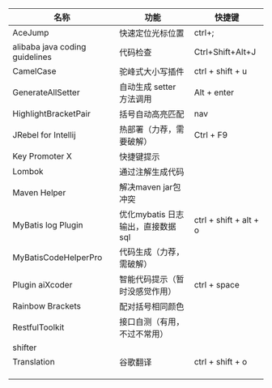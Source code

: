 | 名称                           | 功能                              | 快捷键                 |
| ------------------------------ | --------------------------------- | ---------------------- |
| AceJump                        | 快速定位光标位置                  | ctrl+;                 |
| alibaba java coding guidelines | 代码检查                          | Ctrl+Shift+Alt+J       |
| CamelCase                      | 驼峰式大小写插件                  | ctrl + shift + u       |
| GenerateAllSetter              | 自动生成 setter 方法调用          | Alt + enter            |
| HighlightBracketPair           | 括号自动高亮匹配                  | nav                    |
| JRebel for Intellij            | 热部署（力荐，需要破解）          | Ctrl + F9              |
| Key  Promoter X                | 快捷键提示                        |                        |
| Lombok                         | 通过注解生成代码                  |                        |
| Maven Helper                   | 解决maven jar包冲突               |                        |
| MyBatis log Plugin             | 优化mybatis 日志输出，直接数据sql | ctrl + shift + alt + o |
| MyBatisCodeHelperPro           | 代码生成（力荐，需破解）          |                        |
| Plugin aiXcoder                | 智能代码提示（暂时没感觉作用）    | ctrl + space           |
| Rainbow Brackets               | 配对括号相同颜色                  |                        |
| RestfulToolkit                 | 接口自测（有用，不过不常用）      |                        |
| shifter                        |                                   |                        |
| Translation                    | 谷歌翻译                          | ctrl + shift + o       |
|                                |                                   |                        |
|                                |                                   |                        |
|                                |                                   |                        |

